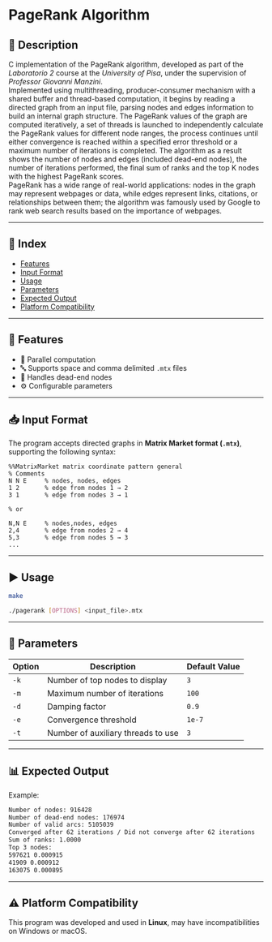 # PageRank Algorithm

## 📝 Description

C implementation of the PageRank algorithm, developed as part of the *Laboratorio 2* course at the *University of Pisa*, under the supervision of *Professor Giovanni Manzini*.  
Implemented using multithreading, producer-consumer mechanism with a shared buffer and thread-based computation, it begins by reading a directed graph from an input file, parsing nodes and edges information to build an internal graph structure. The PageRank values of the graph are computed iteratively, a set of threads is launched to independently calculate the PageRank values for different node ranges, the process continues until either convergence is reached within a specified error threshold or a maximum number of iterations is completed. The algorithm as a result shows the number of nodes and edges (included dead-end nodes), the number of iterations performed, the final sum of ranks and the top K nodes with the highest PageRank scores.  
PageRank has a wide range of real-world applications: nodes in the graph may represent webpages or data, while edges represent links, citations, or relationships between them; the algorithm was famously used by Google to rank web search results based on the importance of webpages.

---

## 📑 Index

- [Features](#-features)
- [Input Format](#-input-format)
- [Usage](#-usage)
- [Parameters](#-parameters)
- [Expected Output](#-expected-output)
- [Platform Compatibility](#-platform-compatibility)

---

## 🚀 Features

- 🔀 Parallel computation
- 🔤 Supports space and comma delimited `.mtx` files
- 🔧 Handles dead-end nodes
- ⚙️ Configurable parameters

---

## 📥 Input Format

The program accepts directed graphs in **Matrix Market format (`.mtx`)**, supporting the following syntax:

```text
%%MatrixMarket matrix coordinate pattern general
% Comments
N N E     % nodes, nodes, edges
1 2       % edge from nodes 1 → 2
3 1       % edge from nodes 3 → 1

% or

N,N E     % nodes,nodes, edges
2,4       % edge from nodes 2 → 4
5,3       % edge from nodes 5 → 3
...
```

---

## ▶️ Usage

```bash
make
```

```bash
./pagerank [OPTIONS] <input_file>.mtx
```

---

## 🧩 Parameters

| Option | Description                          | Default Value |
|--------|--------------------------------------|----------------|
| `-k`   | Number of top nodes to display       | `3`            |
| `-m`   | Maximum number of iterations         | `100`          |
| `-d`   | Damping factor                       | `0.9`          |
| `-e`   | Convergence threshold                | `1e-7`         |
| `-t`   | Number of auxiliary threads to use   | `3`            |

---

## 📊 Expected Output

Example: 
```bash
Number of nodes: 916428
Number of dead-end nodes: 176974
Number of valid arcs: 5105039
Converged after 62 iterations / Did not converge after 62 iterations
Sum of ranks: 1.0000
Top 3 nodes:
597621 0.000915
41909 0.000912
163075 0.000895
```

---

## ⚠️ Platform Compatibility

This program was developed and used in **Linux**, may have incompatibilities on Windows or macOS.

